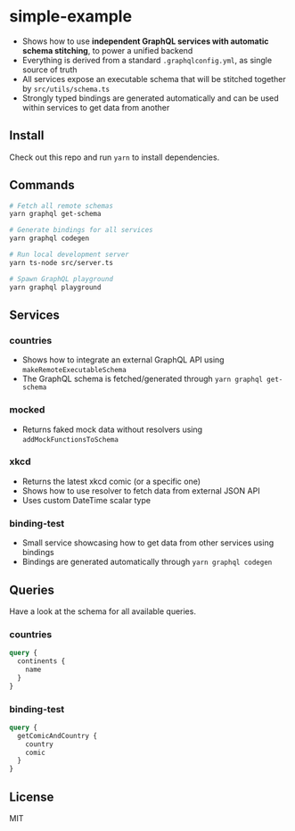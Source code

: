 # simple-example

- Shows how to use **independent GraphQL services with automatic schema stitching**, to power a unified backend
- Everything is derived from a standard `.graphqlconfig.yml`, as single source of truth
- All services expose an executable schema that will be stitched together by `src/utils/schema.ts`
- Strongly typed bindings are generated automatically and can be used within services to get data from another

## Install

Check out this repo and run `yarn` to install dependencies.

## Commands

```bash
# Fetch all remote schemas
yarn graphql get-schema

# Generate bindings for all services
yarn graphql codegen

# Run local development server
yarn ts-node src/server.ts

# Spawn GraphQL playground
yarn graphql playground
```

## Services

### countries

- Shows how to integrate an external GraphQL API using `makeRemoteExecutableSchema`
- The GraphQL schema is fetched/generated through `yarn graphql get-schema`

### mocked

- Returns faked mock data without resolvers using `addMockFunctionsToSchema`

### xkcd

- Returns the latest xkcd comic (or a specific one)
- Shows how to use resolver to fetch data from external JSON API
- Uses custom DateTime scalar type

### binding-test

- Small service showcasing how to get data from other services using bindings
- Bindings are generated automatically through `yarn graphql codegen`

## Queries

Have a look at the schema for all available queries.

### countries

```graphql
query {
  continents {
    name
  }
}
```

### binding-test

```graphql
query {
  getComicAndCountry {
    country
    comic
  }
}
```

## License

MIT
